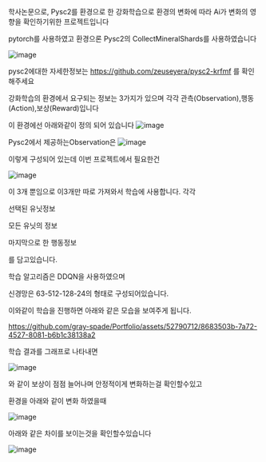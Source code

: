 학사논문으로, Pysc2를 환경으로 한 강화학습으로 환경의 변화에 따라 Ai가 변화의 영향을 확인하기위한 프로젝트입니다

pytorch를 사용하였고 환경으론 Pysc2의 CollectMineralShards를 사용하였습니다

![image](https://github.com/gray-spade/Portfolio/assets/52790712/5d5abb80-886b-411d-ac30-625f5143a567)

pysc2에대한 자세한정보는 https://github.com/zeuseyera/pysc2-krfmf 를 확인해주세요

강화학습의 환경에서 요구되는 정보는 3가지가 있으며 각각 관측(Observation),행동(Action),보상(Reward)입니다

이 환경에선 아래와같이 정의 되어 있습니다
![image](https://github.com/gray-spade/Portfolio/assets/52790712/239850af-373b-42c9-8438-b1761c34ea75)



Pysc2에서 제공하는Observation은 
![image](https://github.com/gray-spade/Portfolio/assets/52790712/e8b7fbf5-7d67-494c-8b7f-dba09e5a7a0a)

이렇게 구성되어 있는데 이번 프로젝트에서 필요한건 

![image](https://github.com/gray-spade/Portfolio/assets/52790712/345ae690-68f0-4339-9783-c366ceed8f08)

이 3개 뿐임으로 이3개만 따로 가져와서 학습에 사용합니다.
각각 

선택된 유닛정보

모든 유닛의 정보

마지막으로 한 행동정보

를 담고있습니다.

학습 알고리즘은 DDQN을 사용하였으며

신경망은 63-512-128-24의 형태로 구성되어있습니다.

이와같이 학습을 진행하면 아래와 같은 모습을 보여주게 됩니다.

https://github.com/gray-spade/Portfolio/assets/52790712/8683503b-7a72-4527-8081-b6b1c38138a2

학습 결과를 그래프로 나타내면

![image](https://github.com/gray-spade/Portfolio/assets/52790712/49261e93-fe22-466e-bb68-6c288aa2af70)

와 같이 보상이 점점 늘어나며 안정적이게 변화하는걸 확인할수있고

환경을 아래와 같이 변화 하였을때

![image](https://github.com/gray-spade/Portfolio/assets/52790712/6e305423-8290-43ee-b795-882ae56a4a59)


아래와 같은 차이를 보이는것을 확인할수있습니다

![image](https://github.com/gray-spade/Portfolio/assets/52790712/c6615913-25c8-4cab-95d2-939a1a02abde)







